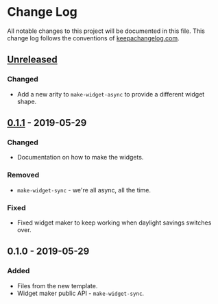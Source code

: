 # Change Log
All notable changes to this project will be documented in this file. This change log follows the conventions of [keepachangelog.com](http://keepachangelog.com/).

## [Unreleased]
### Changed
- Add a new arity to `make-widget-async` to provide a different widget shape.

## [0.1.1] - 2019-05-29
### Changed
- Documentation on how to make the widgets.

### Removed
- `make-widget-sync` - we're all async, all the time.

### Fixed
- Fixed widget maker to keep working when daylight savings switches over.

## 0.1.0 - 2019-05-29
### Added
- Files from the new template.
- Widget maker public API - `make-widget-sync`.

[Unreleased]: https://github.com/your-name/okex/compare/0.1.1...HEAD
[0.1.1]: https://github.com/your-name/okex/compare/0.1.0...0.1.1
